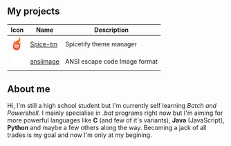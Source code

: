 ## My projects

Icon|Name|Description
-|-|-
![Spice-tm logo](https://raw.githubusercontent.com/baikil/spice-tm/main/spice-tm_32px.png)|[Spice-tm](https://github.com/baikil/spice-tm)|Spicetify theme manager
![n/a](https://raw.githubusercontent.com/baikil/baikil.github.io/main/n_a.png)|[ansiimage](https://github.com/baikil/ansiimage)|ANSI escape code Image format

## About me

Hi, I'm still a high school student but I'm currently self learning _Batch and Powershell_. I mainly specialise in _.bat_ programs right now but I'm aiming for more powerful languages like **C** (and few of it's variants), **Java** (JavaScript), **Python** and maybe a few others along the way. Becoming a jack of all trades is my goal and now I'm only at my begining.
